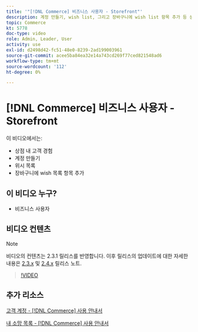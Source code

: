 ```yaml
---
title: '"[!DNL Commerce] 비즈니스 사용자 - Storefront"'
description: 계정 만들기, wish list, 그리고 장바구니에 wish list 항목 추가 등 상점 내 고객 경험에 대해 알아봅니다
topic: Commerce
kt: 5778
doc-type: video
role: Admin, Leader, User
activity: use
exl-id: d2498d42-fc51-48e0-8239-2ad199003961
source-git-commit: acee5ba84ea32e14a743cd269f77ced821548ad6
workflow-type: tm+mt
source-wordcount: '112'
ht-degree: 0%

---
```


# [!DNL Commerce] 비즈니스 사용자 - Storefront

이 비디오에서는:

- 상점 내 고객 경험
- 계정 만들기
- 위시 목록
- 장바구니에 wish 목록 항목 추가

## 이 비디오 누구?

- 비즈니스 사용자

## 비디오 컨텐츠

>[!NOTE]
>
>비디오의 컨텐츠는 2.3.1 릴리스를 반영합니다. 이후 릴리스의 업데이트에 대한 자세한 내용은 [ 2.3.x](https://devdocs.magento.com/guides/v2.3/release-notes/bk-release-notes.html) 및 [2.4.x](https://devdocs.magento.com/guides/v2.4/release-notes/bk-release-notes.html) 릴리스 노트.

>[!VIDEO](https://video.tv.adobe.com/v/36188?quality=12&learn=on)

## 추가 리소스

[고객 계정 - [!DNL Commerce] 사용 안내서](https://docs.magento.com/user-guide/customers/customer-account.html)

[내 소망 목록 - [!DNL Commerce] 사용 안내서](https://docs.magento.com/user-guide/customers/account-dashboard-my-wish-list.html)
